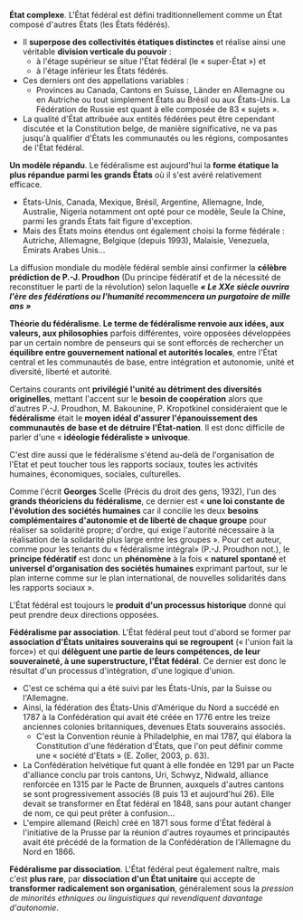 **État complexe**. L'État fédéral est défini traditionnellement comme un État composé d'autres États (les États fédérés). 
- Il **superpose des collectivités étatiques distinctes** et réalise ainsi une véritable **division verticale du pouvoir** : 
	- à l'étage supérieur se situe l'État fédéral (le « super-État ») et 
	- à l'étage inférieur les États fédérés. 
- Ces derniers ont des appellations variables : 
	- Provinces au Canada, Cantons en Suisse, Länder en Allemagne ou en Autriche ou tout simplement États au Brésil ou aux États-Unis. La Fédération de Russie est quant à elle composée de 83 « sujets ».
- La qualité d'État attribuée aux entités fédérées peut être cependant discutée et la Constitution belge, de manière significative, ne va pas jusqu'à qualifier d'États les communautés ou les régions, composantes de l'État fédéral.

**Un modèle répandu**. Le fédéralisme est aujourd'hui la **forme étatique la plus répandue parmi les grands États** où il s'est avéré relativement efficace. 
- États-Unis, Canada, Mexique, Brésil, Argentine, Allemagne, Inde, Australie, Nigeria notamment ont opté pour ce modèle, Seule la Chine, parmi les grands États fait figure d'exception. 
- Mais des États moins étendus ont également choisi la forme fédérale : Autriche, Allemagne, Belgique (depuis 1993), Malaisie, Venezuela, Émirats Arabes Unis...

La diffusion mondiale du modèle fédéral semble ainsi confirmer la **célèbre prédiction de P.-J. Proudhon** (Du principe fédératif et de la nécessité de reconstituer le parti de la révolution) selon laquelle ***« Le XXe siècle ouvrira l'ère des fédérations ou l'humanité recommencera un purgatoire de mille ans »***

**Théorie du fédéralisme. Le terme de fédéralisme renvoie aux idées, aux valeurs, aux philosophies** parfois différentes, voire opposées développées par un certain nombre de penseurs qui se sont efforcés de rechercher un **équilibre entre gouvernement national et autorités locales**, entre l'État central et les communautés de base, entre intégration et autonomie, unité et diversité, liberté et autorité.

Certains courants ont **privilégié l'unité au détriment des diversités originelles**, mettant l'accent sur le **besoin de coopération** alors que d'autres P.-J. Proudhon, M. Bakounine, P. Kropotkinel considéraient que le **fédéralisme** était le **moyen idéal d'assurer l'épanouissement des communautés de base et de détruire l'État-nation**. Il est donc difficile de parler d'une « **idéologie fédéraliste » univoque**.

C'est dire aussi que le fédéralisme s'étend au-delà de l'organisation de l'Etat et peut toucher tous les rapports sociaux, toutes les activités humaines, économiques, sociales, culturelles.

Comme l'écrit **Georges** Scelle (Précis du droit des gens, 1932), l'un des **grands théoriciens du fédéralisme**, ce dernier est « **une loi constante de l'évolution des sociétés humaines** car il concilie les deux **besoins complémentaires d'autonomie et de liberté de chaque groupe** pour réaliser sa solidarité propre; d'ordre, qui exige l'autorité nécessaire à la réalisation de la solidarité plus large entre les groupes ». Pour cet auteur, comme pour les tenants du « fédéralisme intégral» (P.-J. Proudhon not.), le **principe fédératif** est donc un **phénomène** à la fois « **naturel spontané** et **universel d'organisation des sociétés humaines** exprimant partout, sur le plan interne comme sur le plan international, de nouvelles solidarités dans les rapports sociaux ».

L'État fédéral est toujours le **produit d'un processus historique** donné qui peut prendre deux directions opposées.

**Fédéralisme par association**. L'État fédéral peut tout d'abord se former par **association d'États unitaires souverains qui se regroupent** (« l'union fait la force») et qui **délèguent une partie de leurs compétences, de leur souveraineté, à une superstructure, l'État fédéral**. Ce dernier est donc le résultat d'un processus d'intégration, d'une logique d'union.
- C'est ce schéma qui a été suivi par les États-Unis, par la Suisse ou l'Allemagne.
- Ainsi, la fédération des États-Unis d'Amérique du Nord a succédé en 1787 à la Confédération qui avait été créée en 1776 entre les treize anciennes colonies britanniques, devenues Etats souverains associés.
	- C'est la Convention réunie à Philadelphie, en mai 1787, qui élabora la Constitution d'une fédération d'États, que l'on peut définir comme une « société d'Etats » (E. Zoller, 2003, p. 63).
- La Confédération helvétique fut quant à elle fondée en 1291 par un Pacte d'alliance conclu par trois cantons, Uri, Schwyz, Nidwald, alliance renforcée en 1315 par le Pacte de Brunnen, auxquels d'autres cantons se sont progressivement associés (8 puis 13 et aujourd'hui 26). Elle devait se transformer en État fédéral en 1848, sans pour autant changer de nom, ce qui peut prêter à confusion...
- L'empire allemand (Reich) créé en 1871 sous forme d'État fédéral à l'initiative de la Prusse par la réunion d'autres royaumes et principautés avait été précédé de la formation de la Confédération de l'Allemagne du Nord en 1866.

**Fédéralisme par dissociation**. L'État fédéral peut également naître, mais c'est **plus rare**, par **dissociation d'un État unitaire** qui accepte de **transformer radicalement son organisation**, généralement sous la *pression de minorités ethniques ou linguistiques qui revendiquent davantage d'autonomie*.